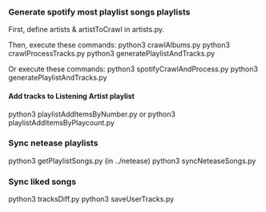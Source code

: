 ### Generate spotify most playlist songs playlists
First, define artists & artistToCrawl in artists.py.

Then, execute these commands:
python3 crawlAlbums.py
python3 crawlProcessTracks.py
python3 generatePlaylistAndTracks.py

Or execute these commands:
python3 spotifyCrawlAndProcess.py
python3 generatePlaylistAndTracks.py

#### Add tracks to Listening Artist playlist
python3 playlistAddItemsByNumber.py
or
python3 playlistAddItemsByPlaycount.py



### Sync netease playlists
python3 getPlaylistSongs.py  (in ../netease)
python3 syncNeteaseSongs.py

### Sync liked songs
python3 tracksDiff.py
python3 saveUserTracks.py
